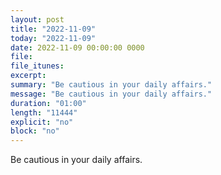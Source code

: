 ```yaml
---
layout: post
title: "2022-11-09"
today: "2022-11-09"
date: 2022-11-09 00:00:00 0000
file:
file_itunes:
excerpt:
summary: "Be cautious in your daily affairs."
message: "Be cautious in your daily affairs."
duration: "01:00"
length: "11444"
explicit: "no"
block: "no"
---
```

Be cautious in your daily affairs.

